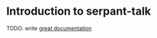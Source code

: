 # Introduction to serpant-talk

TODO: write [great documentation](http://jacobian.org/writing/what-to-write/)
